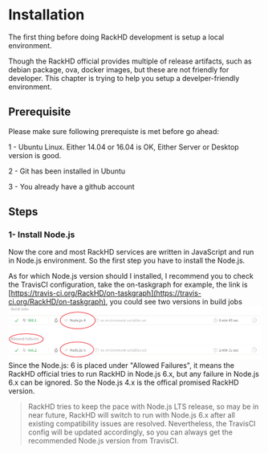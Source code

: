 # Installation

The first thing before doing RackHD development is setup a local environment.

Though the RackHD official provides multiple of release artifacts, such as debian package, ova, docker images, but these are not friendly for developer. This chapter is  trying to help you setup a develper-friendly environment.

## Prerequisite

Please make sure following prerequiste is met before go ahead:

1 - Ubuntu Linux. Either 14.04 or 16.04 is OK, Either Server or Desktop version is good.

2 - Git has been installed in Ubuntu

3 - You already have a github account

## Steps

### 1- Install Node.js

Now the core and most RackHD services are written in JavaScript and run in Node.js environment. So the first step you have to install the Node.js.

As for which Node.js version should I installed, I recommend you to check the TravisCI configuration, take the on-taskgraph for example, the link is [https://travis-ci.org/RackHD/on-taskgraph](https://travis-ci.org/RackHD/on-taskgraph), you could see two versions in build jobs![](/assets/travis-ci-nodejs-version.png)Since the Node.js: 6 is placed under "Allowed Failures", it means the RackHD official tries to run RackHD in Node.js 6.x, but any failure in Node.js 6.x can be ignored. So the Node.js 4.x is the offical promised RackHD version.

> RackHD tries to keep the pace with Node.js LTS release, so may be in near future, RackHD will switch to run with Node.js 6.x after all existing compatibility issues are resolved. Nevertheless, the TravisCI config will be updated accordingly, so you can always get the recommended Node.js version from TravisCI.



